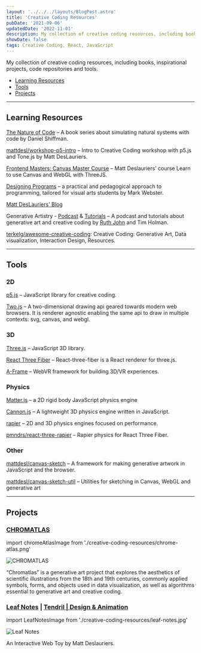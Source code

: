 ```yaml
---
layout: '../../../layouts/BlogPost.astro'
title: 'Creative Coding Resources'
pubDate: '2021-09-06'
updatedDate: '2022-11-01'
description: My collection of creative coding resources, including books, inspirational projects, code repositories and tools.
showDate: false
tags: Creative Coding, React, JavaScript
---
```


My collection of creative coding resources, including books, inspirational projects, code repositories and tools.

- [Learning Resources](#learning-resources)
- [Tools](#tools)
- [Projects](#projects)

---

## Learning Resources

[The Nature of Code](https://natureofcode.com/) – A book series about simulating natural systems with code by Daniel Shiffman.

[mattdesl/workshop-p5-intro](https://github.com/mattdesl/workshop-p5-intro) – Intro to Creative Coding workshop with p5.js and Tone.js by Matt DesLauriers.

[Frontend Masters: Canvas Master Course](https://frontendmasters.com/courses/canvas-webgl/) – Matt Deslauriers’ course Learn to use Canvas and WebGL with ThreeJS.

[Designing Programs](https://designingprograms.bitbucket.io/index.html) – a practical and pedagogical approach to programming, tailored for visual arts students by Mark Webster.

[Matt DesLauriers' Blog](https://mattdesl.svbtle.com/)

Generative Artistry - [Podcast](https://generativeartistry.com/episodes/) & [Tutorials](https://generativeartistry.com/tutorials/) – A podcast and tutorials about generative art and creative coding by [Ruth John](https://ruthjohn.com/) and Tim Holman.

[terkelg/awesome-creative-coding](https://github.com/terkelg/awesome-creative-coding): Creative Coding: Generative Art, Data visualization, Interaction Design, Resources.

---

## Tools

### 2D

[p5.js](https://p5js.org/) – JavaScript library for creative coding.

[Two.js](https://two.js.org/) – A two-dimensional drawing api geared towards modern web browsers. It is renderer agnostic enabling the same api to draw in multiple contexts: svg, canvas, and webgl.

### 3D

[Three.js](https://threejs.org/) – JavaScript 3D library.

[React Three Fiber](https://docs.pmnd.rs/react-three-fiber/) – React-three-fiber is a React renderer for three.js.

[A-Frame](https://aframe.io/) – WebVR framework for building 3D/VR experiences.

### Physics

[Matter.js](https://brm.io/matter-js/) – a 2D rigid body JavaScript physics engine

[Cannon.js](http://www.cannonjs.org/) – A lightweight 3D physics engine written in JavaScript.

[rapier](https://github.com/dimforge/rapier) – 2D and 3D physics engines focused on performance.

[pmndrs/react-three-rapier](https://github.com/pmndrs/react-three-rapier) – Rapier physics for React Three Fiber.

### Other

[mattdesl/canvas-sketch](https://github.com/mattdesl/canvas-sketch) – A framework for making generative artwork in JavaScript and the browser.

[mattdesl/canvas-sketch-util](https://github.com/mattdesl/canvas-sketch-util) – Utilities for sketching in Canvas, WebGL and generative art

---

## Projects

### [CHROMATLAS](http://aleksandrajovanic.com/chromatlas/)

import chromeAtlasImage from './creative-coding-resources/chrome-atlas.png'

<img src='/images/blog/chrome-atlas.png' alt="CHROMATLAS" />

“Chromatlas” is a generative art project that explores the aesthetics of scientific illustrations from the 18th and 19th centuries, commonly applied symbols, forms, and objects used in data visualization, as well as algorithms essential to generative art and creative coding.

### [Leaf Notes](https://mattdesl.svbtle.com/tendril-web-toy) | [Tendril | Design & Animation](https://tendril.ca/)

import LeafNotesImage from './creative-coding-resources/leaf-notes.jpg'

<img src='/images/blog/leaf-notes.jpg' alt="Leaf Notes" />

An Interactive Web Toy by Matt Deslauriers.

